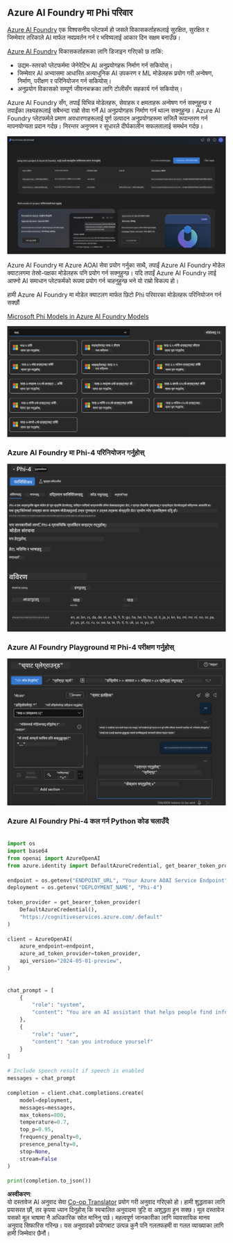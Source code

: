 <!--
CO_OP_TRANSLATOR_METADATA:
{
  "original_hash": "3ae21dc5554e888defbe57946ee995ee",
  "translation_date": "2025-07-16T19:08:24+00:00",
  "source_file": "md/01.Introduction/02/03.AzureAIFoundry.md",
  "language_code": "ne"
}
-->
## Azure AI Foundry मा Phi परिवार

[Azure AI Foundry](https://ai.azure.com) एक विश्वसनीय प्लेटफर्म हो जसले विकासकर्ताहरूलाई सुरक्षित, सुरक्षित र जिम्मेवार तरिकाले AI मार्फत नवप्रवर्तन गर्न र भविष्यलाई आकार दिन सक्षम बनाउँछ।

[Azure AI Foundry](https://ai.azure.com) विकासकर्ताहरूका लागि डिजाइन गरिएको छ ताकि:

- उद्यम-स्तरको प्लेटफर्ममा जेनेरेटिभ AI अनुप्रयोगहरू निर्माण गर्न सकियोस्।
- जिम्मेवार AI अभ्यासमा आधारित अत्याधुनिक AI उपकरण र ML मोडेलहरू प्रयोग गरी अन्वेषण, निर्माण, परीक्षण र परिनियोजन गर्न सकियोस्।
- अनुप्रयोग विकासको सम्पूर्ण जीवनचक्रका लागि टोलीसँग सहकार्य गर्न सकियोस्।

Azure AI Foundry सँग, तपाईं विभिन्न मोडेलहरू, सेवाहरू र क्षमताहरू अन्वेषण गर्न सक्नुहुन्छ र तपाईंका लक्ष्यहरूलाई सबैभन्दा राम्रो सेवा गर्ने AI अनुप्रयोगहरू निर्माण गर्न थाल्न सक्नुहुन्छ। Azure AI Foundry प्लेटफर्मले प्रमाण अवधारणाहरूलाई पूर्ण उत्पादन अनुप्रयोगहरूमा सजिलै रूपान्तरण गर्न मापनयोग्यता प्रदान गर्दछ। निरन्तर अनुगमन र सुधारले दीर्घकालीन सफलतालाई समर्थन गर्दछ।

![portal](../../../../../translated_images/AIFoundryPorral.6b1094b101dd499e32f2b018f2dabab4b287dc776bd01f41853404af0d6faf30.ne.png)

Azure AI Foundry मा Azure AOAI सेवा प्रयोग गर्नुका साथै, तपाईं Azure AI Foundry मोडेल क्याटलगमा तेस्रो-पक्षका मोडेलहरू पनि प्रयोग गर्न सक्नुहुन्छ। यदि तपाईं Azure AI Foundry लाई आफ्नो AI समाधान प्लेटफर्मको रूपमा प्रयोग गर्न चाहनुहुन्छ भने यो राम्रो विकल्प हो।

हामी Azure AI Foundry मा मोडेल क्याटलग मार्फत छिटो Phi परिवारका मोडेलहरू परिनियोजन गर्न सक्छौं

[Microsoft Phi Models in Azure AI Foundry Models](https://ai.azure.com/explore/models/?selectedCollection=phi)

![ModelCatalog](../../../../../translated_images/AIFoundryModelCatalog.3923945fa7be5b5f080fff2eb8b74369dd7459803eac5963ca145d01adbbc94c.ne.png)

### **Azure AI Foundry मा Phi-4 परिनियोजन गर्नुहोस्**


![Phi4](../../../../../translated_images/AIFoundryPhi4.eece9ddb0d817a033c3466b60b8d59aec1fbc4c2ea521c039e3f378d747ed6b6.ne.png)

### **Azure AI Foundry Playground मा Phi-4 परीक्षण गर्नुहोस्**

![Playground](../../../../../translated_images/AIFoundryPlayground.193b81a9e472c5d1bbbab46dce575decb6577f7e306a022bc785a72bbffccca1.ne.png)

### **Azure AI Foundry Phi-4 कल गर्न Python कोड चलाउँदै**


```python

import os  
import base64
from openai import AzureOpenAI  
from azure.identity import DefaultAzureCredential, get_bearer_token_provider  
        
endpoint = os.getenv("ENDPOINT_URL", "Your Azure AOAI Service Endpoint")  
deployment = os.getenv("DEPLOYMENT_NAME", "Phi-4")  
      
token_provider = get_bearer_token_provider(  
    DefaultAzureCredential(),  
    "https://cognitiveservices.azure.com/.default"  
)  
  
client = AzureOpenAI(  
    azure_endpoint=endpoint,  
    azure_ad_token_provider=token_provider,  
    api_version="2024-05-01-preview",  
)  
  

chat_prompt = [
    {
        "role": "system",
        "content": "You are an AI assistant that helps people find information."
    },
    {
        "role": "user",
        "content": "can you introduce yourself"
    }
] 
    
# Include speech result if speech is enabled  
messages = chat_prompt 

completion = client.chat.completions.create(  
    model=deployment,  
    messages=messages,
    max_tokens=800,  
    temperature=0.7,  
    top_p=0.95,  
    frequency_penalty=0,  
    presence_penalty=0,
    stop=None,  
    stream=False  
)  
  
print(completion.to_json())  

```

**अस्वीकरण**:  
यो दस्तावेज AI अनुवाद सेवा [Co-op Translator](https://github.com/Azure/co-op-translator) प्रयोग गरी अनुवाद गरिएको हो। हामी शुद्धताका लागि प्रयासरत छौं, तर कृपया ध्यान दिनुहोस् कि स्वचालित अनुवादमा त्रुटि वा अशुद्धता हुन सक्छ। मूल दस्तावेज यसको मूल भाषामा नै अधिकारिक स्रोत मानिनु पर्छ। महत्वपूर्ण जानकारीका लागि व्यावसायिक मानव अनुवाद सिफारिस गरिन्छ। यस अनुवादको प्रयोगबाट उत्पन्न कुनै पनि गलतफहमी वा गलत व्याख्याका लागि हामी जिम्मेवार छैनौं।